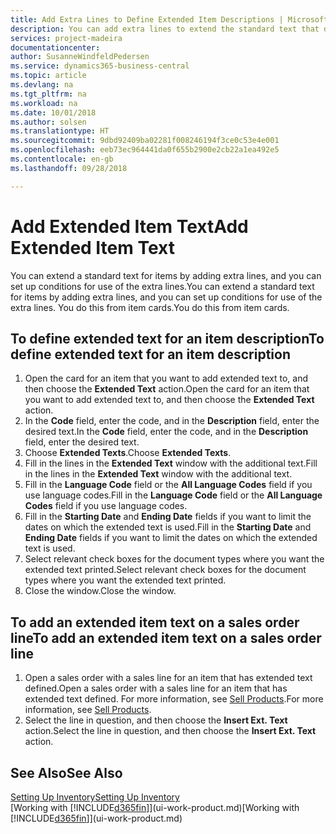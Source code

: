 ```yaml
---
title: Add Extra Lines to Define Extended Item Descriptions | Microsoft Docs
description: You can add extra lines to extend the standard text that describes an item.
services: project-madeira
documentationcenter: 
author: SusanneWindfeldPedersen
ms.service: dynamics365-business-central
ms.topic: article
ms.devlang: na
ms.tgt_pltfrm: na
ms.workload: na
ms.date: 10/01/2018
ms.author: solsen
ms.translationtype: HT
ms.sourcegitcommit: 9dbd92409ba02281f008246194f3ce0c53e4e001
ms.openlocfilehash: eeb73ec964441da0f655b2900e2cb22a1ea492e5
ms.contentlocale: en-gb
ms.lasthandoff: 09/28/2018

---
```

# <a name="add-extended-item-text"></a><span data-ttu-id="007f8-103">Add Extended Item Text</span><span class="sxs-lookup"><span data-stu-id="007f8-103">Add Extended Item Text</span></span>
<span data-ttu-id="007f8-104">You can extend a standard text for items by adding extra lines, and you can set up conditions for use of the extra lines.</span><span class="sxs-lookup"><span data-stu-id="007f8-104">You can extend a standard text for items by adding extra lines, and you can set up conditions for use of the extra lines.</span></span> <span data-ttu-id="007f8-105">You do this from item cards.</span><span class="sxs-lookup"><span data-stu-id="007f8-105">You do this from item cards.</span></span>

## <a name="to-define-extended-text-for-an-item-description"></a><span data-ttu-id="007f8-106">To define extended text for an item description</span><span class="sxs-lookup"><span data-stu-id="007f8-106">To define extended text for an item description</span></span>
1. <span data-ttu-id="007f8-107">Open the card for an item that you want to add extended text to, and then choose the **Extended Text** action.</span><span class="sxs-lookup"><span data-stu-id="007f8-107">Open the card for an item that you want to add extended text to, and then choose the **Extended Text** action.</span></span>
2. <span data-ttu-id="007f8-108">In the **Code** field, enter the code, and in the **Description** field, enter the desired text.</span><span class="sxs-lookup"><span data-stu-id="007f8-108">In the **Code** field, enter the code, and in the **Description** field, enter the desired text.</span></span>
3. <span data-ttu-id="007f8-109">Choose **Extended Texts**.</span><span class="sxs-lookup"><span data-stu-id="007f8-109">Choose **Extended Texts**.</span></span>
4. <span data-ttu-id="007f8-110">Fill in the lines in the **Extended Text** window with the additional text.</span><span class="sxs-lookup"><span data-stu-id="007f8-110">Fill in the lines in the **Extended Text** window with the additional text.</span></span>
5. <span data-ttu-id="007f8-111">Fill in the **Language Code** field or the **All Language Codes** field if you use language codes.</span><span class="sxs-lookup"><span data-stu-id="007f8-111">Fill in the **Language Code** field or the **All Language Codes** field if you use language codes.</span></span>
6. <span data-ttu-id="007f8-112">Fill in the **Starting Date** and **Ending Date** fields if you want to limit the dates on which the extended text is used.</span><span class="sxs-lookup"><span data-stu-id="007f8-112">Fill in the **Starting Date** and **Ending Date** fields if you want to limit the dates on which the extended text is used.</span></span>
7. <span data-ttu-id="007f8-113">Select relevant check boxes for the document types where you want the extended text printed.</span><span class="sxs-lookup"><span data-stu-id="007f8-113">Select relevant check boxes for the document types where you want the extended text printed.</span></span>
8. <span data-ttu-id="007f8-114">Close the window.</span><span class="sxs-lookup"><span data-stu-id="007f8-114">Close the window.</span></span>

## <a name="to-add-an-extended-item-text-on-a-sales-order-line"></a><span data-ttu-id="007f8-115">To add an extended item text on a sales order line</span><span class="sxs-lookup"><span data-stu-id="007f8-115">To add an extended item text on a sales order line</span></span>
1. <span data-ttu-id="007f8-116">Open a sales order with a sales line for an item that has extended text defined.</span><span class="sxs-lookup"><span data-stu-id="007f8-116">Open a sales order with a sales line for an item that has extended text defined.</span></span> <span data-ttu-id="007f8-117">For more information, see [Sell Products](sales-how-sell-products.md).</span><span class="sxs-lookup"><span data-stu-id="007f8-117">For more information, see [Sell Products](sales-how-sell-products.md).</span></span>
2. <span data-ttu-id="007f8-118">Select the line in question, and then choose the **Insert Ext. Text** action.</span><span class="sxs-lookup"><span data-stu-id="007f8-118">Select the line in question, and then choose the **Insert Ext. Text** action.</span></span>

## <a name="see-also"></a><span data-ttu-id="007f8-119">See Also</span><span class="sxs-lookup"><span data-stu-id="007f8-119">See Also</span></span>
[<span data-ttu-id="007f8-120">Setting Up Inventory</span><span class="sxs-lookup"><span data-stu-id="007f8-120">Setting Up Inventory</span></span>](inventory-setup-inventory.md)  
<span data-ttu-id="007f8-121">[Working with [!INCLUDE[d365fin](includes/d365fin_md.md)]](ui-work-product.md)</span><span class="sxs-lookup"><span data-stu-id="007f8-121">[Working with [!INCLUDE[d365fin](includes/d365fin_md.md)]](ui-work-product.md)</span></span>

